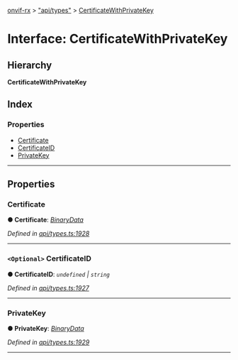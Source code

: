 [onvif-rx](../README.md) > ["api/types"](../modules/_api_types_.md) > [CertificateWithPrivateKey](../interfaces/_api_types_.certificatewithprivatekey.md)

# Interface: CertificateWithPrivateKey

## Hierarchy

**CertificateWithPrivateKey**

## Index

### Properties

* [Certificate](_api_types_.certificatewithprivatekey.md#certificate)
* [CertificateID](_api_types_.certificatewithprivatekey.md#certificateid)
* [PrivateKey](_api_types_.certificatewithprivatekey.md#privatekey)

---

## Properties

<a id="certificate"></a>

###  Certificate

**● Certificate**: *[BinaryData](_api_types_.binarydata.md)*

*Defined in [api/types.ts:1928](https://github.com/patrickmichalina/onvif-rx/blob/034e4d6/src/api/types.ts#L1928)*

___
<a id="certificateid"></a>

### `<Optional>` CertificateID

**● CertificateID**: *`undefined` \| `string`*

*Defined in [api/types.ts:1927](https://github.com/patrickmichalina/onvif-rx/blob/034e4d6/src/api/types.ts#L1927)*

___
<a id="privatekey"></a>

###  PrivateKey

**● PrivateKey**: *[BinaryData](_api_types_.binarydata.md)*

*Defined in [api/types.ts:1929](https://github.com/patrickmichalina/onvif-rx/blob/034e4d6/src/api/types.ts#L1929)*

___

